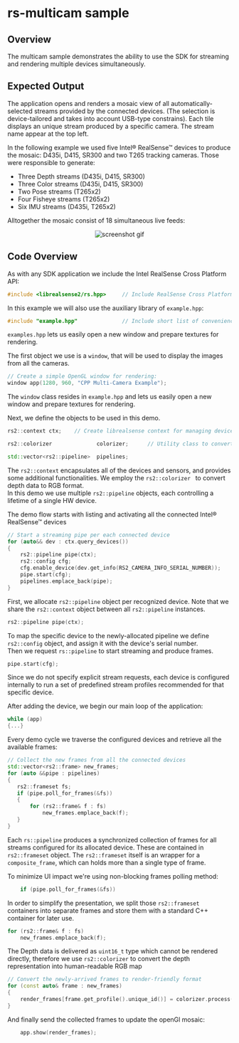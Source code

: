 # rs-multicam sample

## Overview

The multicam sample demonstrates the ability to use the SDK for streaming and rendering multiple devices simultaneously.

## Expected Output

The application opens and renders a mosaic view of all automatically-selected streams provided by the connected devices. (The selection is device-tailored and takes into account USB-type constrains).
Each tile displays an unique stream produced by a specific camera. The stream name appear at the top left.

In the following example we used five Intel® RealSense™ devices to produce the mosaic: D435i, D415, SR300 and two T265 tracking cameras. Those were responsible to generate:
 - Three Depth streams (D435i, D415, SR300)
 - Three Color streams (D435i, D415, SR300)
 - Two Pose streams (T265x2)
 - Four Fisheye streams (T265x2)
 - Six IMU streams (D435i, T265x2)  

 Alltogether the mosaic consist of 18 simultaneous live feeds:

<p align="center"><img src="https://raw.githubusercontent.com/wiki/IntelRealSense/librealsense/res/Multicam.gif" alt="screenshot gif"/></p>


## Code Overview

As with any SDK application we include the Intel RealSense Cross Platform API:

```cpp
#include <librealsense2/rs.hpp>     // Include RealSense Cross Platform API
```

In this example we will also use the auxiliary library of `example.hpp`:

```cpp
#include "example.hpp"              // Include short list of convenience functions for rendering
```

`examples.hpp` lets us easily open a new window and prepare textures for rendering.


The first object we use is a `window`, that will be used to display the images from all the cameras.

```cpp
// Create a simple OpenGL window for rendering:
window app(1280, 960, "CPP Multi-Camera Example");
```

The `window` class resides in `example.hpp` and lets us easily open a new window and prepare textures for rendering.

Next, we define the objects to be used in this demo.

```cpp
rs2::context ctx;    // Create librealsense context for managing devices

rs2::colorizer              colorizer;      // Utility class to convert depth data RGB

std::vector<rs2::pipeline>  pipelines;
```
The `rs2::context` encapsulates all of the devices and sensors, and provides some additional functionalities. We employ the `rs2::colorizer ` to convert depth data to RGB format.  
In this demo we use multiple `rs2::pipeline` objects, each controlling a lifetime of a single HW device.

The demo flow starts with listing and activating all the connected Intel® RealSense™ devices
```cpp
// Start a streaming pipe per each connected device
for (auto&& dev : ctx.query_devices())
{
    rs2::pipeline pipe(ctx);
    rs2::config cfg;
    cfg.enable_device(dev.get_info(RS2_CAMERA_INFO_SERIAL_NUMBER));
    pipe.start(cfg);
    pipelines.emplace_back(pipe);
}
```

First, we allocate `rs2::pipeline` object per recognized device. Note that we share the `rs2::context` object between all `rs2::pipeline` instances.  
```cpp
rs2::pipeline pipe(ctx);
```
To map the specific device to the newly-allocated pipeline we define `rs2::config` object, and assign it with the device's serial number.  
Then we request `rs::pipeline` to start streaming and produce frames.
```cpp
pipe.start(cfg);
```

Since we do not specify explicit stream requests, each device is configured internally to run a set of predefined stream profiles recommended for that specific device.  

After adding the device, we begin our main loop of the application:  
```cpp
while (app)
{...}
```

Every demo cycle we traverse the configured devices and retrieve all the available frames:

```cpp
// Collect the new frames from all the connected devices
std::vector<rs2::frame> new_frames;
for (auto &&pipe : pipelines)
{
   rs2::frameset fs;
   if (pipe.poll_for_frames(&fs))
   {
       for (rs2::frame& f : fs)
           new_frames.emplace_back(f);
   }
}
```
Each `rs::pipeline` produces a synchronized collection of frames for all streams configured for its allocated device. These are contained in `rs2::frameset` object.
The `rs2::frameset` itself is an wrapper for a `composite_frame`, which can holds more than a single type of frame.  

To minimize UI impact we're using non-blocking frames polling method:
```cpp
    if (pipe.poll_for_frames(&fs))
```
In order to simplify the presentation, we split those `rs2::frameset` containers into separate frames and store them with a standard C++ container for later use.   
```cpp
for (rs2::frame& f : fs)
    new_frames.emplace_back(f);
```

The Depth data is delivered as `uint16_t` type which cannot be rendered directly, therefore we use `rs2::colorizer` to convert the depth representation into human-readable RGB map
```cpp
// Convert the newly-arrived frames to render-friendly format
for (const auto& frame : new_frames)
{
    render_frames[frame.get_profile().unique_id()] = colorizer.process(frame);
}
```

And finally send the collected frames to update the openGl mosaic:
```cpp
    app.show(render_frames);
```
